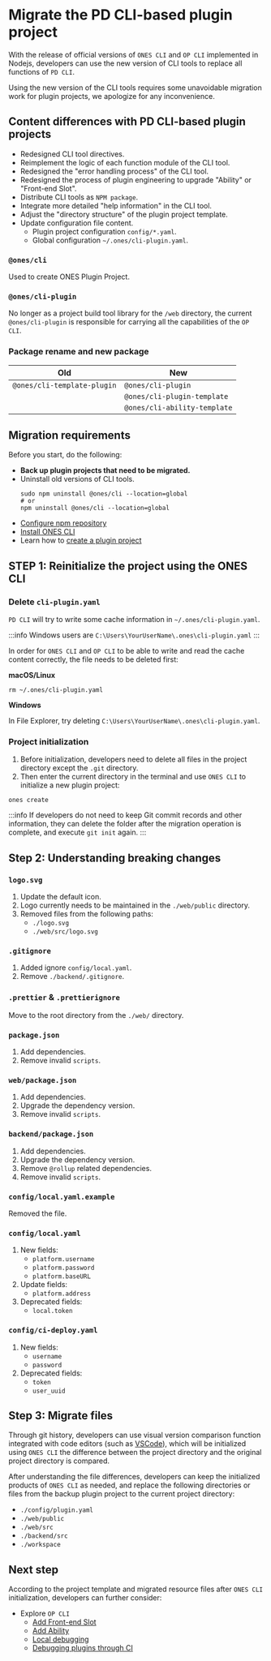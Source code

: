 # Migrate the PD CLI-based plugin project

With the release of official versions of `ONES CLI` and `OP CLI` implemented in Nodejs, developers can use the new version of CLI tools to replace all functions of `PD CLI`.

Using the new version of the CLI tools requires some unavoidable migration work for plugin projects, we apologize for any inconvenience.

## Content differences with PD CLI-based plugin projects

- Redesigned CLI tool directives.
- Reimplement the logic of each function module of the CLI tool.
- Redesigned the "error handling process" of the CLI tool.
- Redesigned the process of plugin engineering to upgrade "Ability" or "Front-end Slot".
- Distribute CLI tools as `NPM package`.
- Integrate more detailed "help information" in the CLI tool.
- Adjust the "directory structure" of the plugin project template.
- Update configuration file content.
  - Plugin project configuration `config/*.yaml`.
  - Global configuration `~/.ones/cli-plugin.yaml`.

### `@ones/cli`

Used to create ONES Plugin Project.

### `@ones/cli-plugin`

No longer as a project build tool library for the `/web` directory, the current `@ones/cli-plugin` is responsible for carrying all the capabilities of the `OP CLI`.

### Package rename and new package

| Old                         | New                          |
| --------------------------- | ---------------------------- |
| `@ones/cli-template-plugin` | `@ones/cli-plugin`           |
|                             | `@ones/cli-plugin-template`  |
|                             | `@ones/cli-ability-template` |

## Migration requirements

Before you start, do the following:

- **Back up plugin projects that need to be migrated.**
- Uninstall old versions of CLI tools.
  ```
  sudo npm uninstall @ones/cli --location=global
  # or
  npm uninstall @ones/cli --location=global
  ```
- [Configure npm repository](../start/install.md#config-npm-repository)
- [Install ONES CLI](../start/install.md#安装基础脚手架工具-ones-cli)
- Learn how to [create a plugin project](../start/create.md)

## STEP 1: Reinitialize the project using the ONES CLI

### Delete `cli-plugin.yaml`

`PD CLI` will try to write some cache information in `~/.ones/cli-plugin.yaml`.

:::info
Windows users are `C:\Users\YourUserName\.ones\cli-plugin.yaml`
:::

In order for `ONES CLI` and `OP CLI` to be able to write and read the cache content correctly, the file needs to be deleted first:

**macOS/Linux**

```
rm ~/.ones/cli-plugin.yaml
```

**Windows**

In File Explorer, try deleting `C:\Users\YourUserName\.ones\cli-plugin.yaml`.

### Project initialization

1. Before initialization, developers need to delete all files in the project directory except the `.git` directory.
2. Then enter the current directory in the terminal and use `ONES CLI` to initialize a new plugin project:

```
ones create
```

:::info
If developers do not need to keep Git commit records and other information, they can delete the folder after the migration operation is complete, and execute `git init` again.
:::

## Step 2: Understanding breaking changes

### `logo.svg`

1. Update the default icon.
2. Logo currently needs to be maintained in the `./web/public` directory.
3. Removed files from the following paths:
   - `./logo.svg`
   - `./web/src/logo.svg`

### `.gitignore`

1. Added ignore `config/local.yaml`.
2. Remove `./backend/.gitignore`.

### `.prettier` & `.prettierignore`

Move to the root directory from the `./web/` directory.

### `package.json`

1. Add dependencies.
2. Remove invalid `scripts`.

### `web/package.json`

1. Add dependencies.
2. Upgrade the dependency version.
3. Remove invalid `scripts`.

### `backend/package.json`

1. Add dependencies.
2. Upgrade the dependency version.
3. Remove `@rollup` related dependencies.
4. Remove invalid `scripts`.

### `config/local.yaml.example`

Removed the file.

### `config/local.yaml`

1. New fields:
   - `platform.username`
   - `platform.password`
   - `platform.baseURL`
2. Update fields:
   - `platform.address`
3. Deprecated fields:
   - `local.token`

### `config/ci-deploy.yaml`

1. New fields:
   - `username`
   - `password`
2. Deprecated fields:
   - `token`
   - `user_uuid`

## Step 3: Migrate files

Through git history, developers can use visual version comparison function integrated with code editors (such as [VSCode](https://code.visualstudio.com/)), which will be initialized using `ONES CLI` the difference between the project directory and the original project directory is compared.

After understanding the file differences, developers can keep the initialized products of `ONES CLI` as needed, and replace the following directories or files from the backup plugin project to the current project directory:

- `./config/plugin.yaml`
- `./web/public`
- `./web/src`
- `./backend/src`
- `./workspace`

## Next step

According to the project template and migrated resource files after `ONES CLI` initialization, developers can further consider:

- Explore `OP CLI`
  - [Add Front-end Slot](../guide/module/index.md)
  - [Add Ability](../guide/ability.md)
  - [Local debugging](../guide/local-debugging-plugin.md)
  - [Debugging plugins through CI](../guide/ci-deploy-plugin.md)
